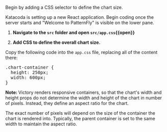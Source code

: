 Begin by adding a CSS selector to define the chart size.

Katacoda is setting up a new React application. Begin coding once the server
starts and "Welcome to PatternFly" is visible on the lower pane.

1) <strong>Navigate to the `src` folder and open `src/app.css`{{open}}</strong>

2) <strong>Add CSS to define the overall chart size.</strong>

Copy the following code into the `app.css` file, replacing all of the content there:

<pre class="file" data-filename="src/app.css" data-target="replace">
.chart-container {
  height: 250px;
  width: 600px;
}
</pre>

<strong>Note: </strong>Victory renders responsive containers, so that the chart's
width and height props do not determine the width and height of the chart in
number of pixels. Instead, they define an aspect ratio for the chart.

The exact number of pixels will depend on the size of the container the chart is
rendered into. Typically, the parent container is set to the same width to
maintain the aspect ratio.
